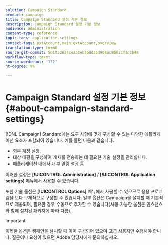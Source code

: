 ```yaml
---
solution: Campaign Standard
product: campaign
title: Campaign Standard 설정 기본 정보
description: Campaign Standard 설정 기본 정보
audience: administration
content-type: reference
topic-tags: application-settings
context-tags: extAccount,main;extAccount,overview
translation-type: tm+mt
source-git-commit: 501f52624ce253eb7b0d36d908ac8502cf1d3b48
workflow-type: tm+mt
source-wordcount: '132'
ht-degree: 9%

---
```



# Campaign Standard 설정 기본 정보{#about-campaign-standard-settings}

[!DNL Campaign] Standard에는 요구 사항에 맞게 구성할 수 있는 다양한 애플리케이션 요소가 포함되어 있습니다. 예를 들면 다음과 같습니다.

* 외부 계정 설정,
* 대상 매핑을 구성하여 게재를 전송하는 데 필요한 기술 설정을 관리합니다.
* 애플리케이션 내에서 내부 알림 설정 등

이러한 설정은 **[!UICONTROL Administration]** / **[!UICONTROL Application settings]** 메뉴에서 사용할 수 있습니다.

또한 기술 옵션은 **[!UICONTROL Options]** 메뉴에서 사용할 수 있으므로 응용 프로그램을 보다 구체적으로 구성할 수 있습니다. 일부 옵션은 Campaign을 설치할 때 기본적으로 제공되며, 필요한 경우 수동으로 추가할 수 있습니다(사용 가능한 옵션은 인스턴스와 함께 설치된 패키지에 따라 다름).

>[!IMPORTANT]
>
>이러한 옵션은 캠페인을 설치할 때 이미 구성되어 있으며 고급 사용자만 수정해야 합니다. 질문이나 요청이 있으면 Adobe 담당자에게 문의하십시오.
